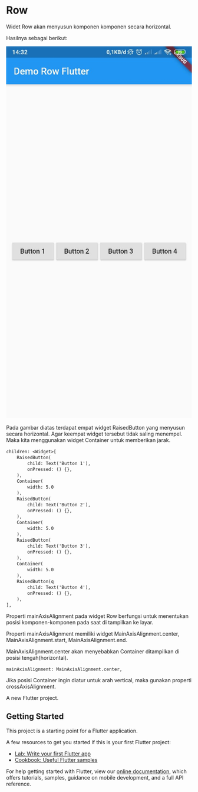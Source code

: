 # Row

Widet Row akan menyusun komponen komponen secara horizontal.

Hasilnya sebagai berikut:

![Row](https://github.com/cahyoarifandiyarto/Layouts-in-Flutter/blob/master/row/screenshoot/WhatsApp%20Image%202019-11-20%20at%2014.32.52.jpeg)

Pada gambar diatas terdapat empat widget RaisedButton yang menyusun secara horizontal. Agar keempat widget tersebut tidak saling menempel. Maka kita menggunakan widget Container untuk memberikan jarak.

```
children: <Widget>[
    RaisedButton(
        child: Text('Button 1'),
        onPressed: () {},
    ),
    Container(
        width: 5.0
    ),
    RaisedButton(
        child: Text('Button 2'),
        onPressed: () {},
    ),
    Container(
        width: 5.0
    ),
    RaisedButton(
        child: Text('Button 3'),
        onPressed: () {},
    ),
    Container(
        width: 5.0
    ),
    RaisedButton(q
        child: Text('Button 4'),
        onPressed: () {},
    ),
],
```

Properti mainAxisAlignment pada widget Row berfungsi untuk menentukan posisi komponen-komponen pada saat di tampilkan ke layar.

Properti mainAxisAlignment memiliki widget MainAxisAlignment.center, MainAxisAlignment.start, MainAxisAlignment.end.

MainAxisAlignment.center akan menyebabkan Container ditampilkan di posisi tengah(horizontal).

```
mainAxisAlignment: MainAxisAlignment.center,
```

Jika posisi Container ingin diatur untuk arah vertical, maka gunakan properti crossAxisAlignment.


A new Flutter project.

## Getting Started

This project is a starting point for a Flutter application.

A few resources to get you started if this is your first Flutter project:

- [Lab: Write your first Flutter app](https://flutter.dev/docs/get-started/codelab)
- [Cookbook: Useful Flutter samples](https://flutter.dev/docs/cookbook)

For help getting started with Flutter, view our
[online documentation](https://flutter.dev/docs), which offers tutorials,
samples, guidance on mobile development, and a full API reference.
